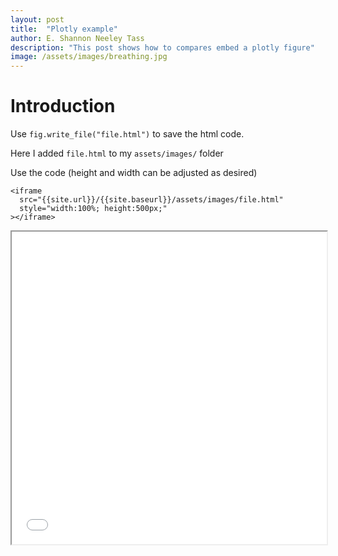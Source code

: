 ```yaml
---
layout: post
title:  "Plotly example"
author: E. Shannon Neeley Tass
description: "This post shows how to compares embed a plotly figure"
image: /assets/images/breathing.jpg
---
```


# Introduction


Use `fig.write_file("file.html")` to save the html code.

Here I added `file.html` to my `assets/images/` folder

Use the code (height and width can be adjusted as desired)
```
<iframe
  src="{{site.url}}/{{site.baseurl}}/assets/images/file.html"
  style="width:100%; height:500px;"
></iframe>
```

<iframe
  src="{{site.url}}/{{site.baseurl}}/assets/images/file.html"
  style="width:100%; height:500px;"
></iframe>




